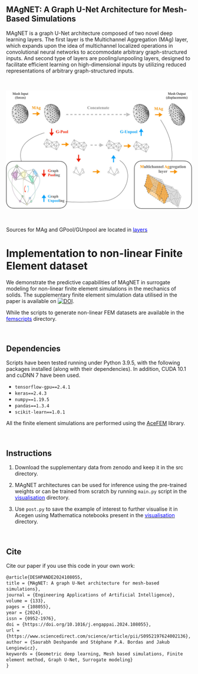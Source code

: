 ## MAgNET: A Graph U-Net Architecture for Mesh-Based Simulations  

MAgNET is a graph U-Net architecture composed of two novel deep learning layers. The first layer is the Multichannel Aggregation (MAg) layer, which expands upon the idea of multichannel localized operations in convolutional neural networks to accommodate arbitrary graph-structured inputs. And second type of layers are pooling/unpooling layers, designed to facilitate efficient learning on high-dimensional inputs by utilizing reduced representations of arbitrary graph-structured inputs.

<br />

![schematic](graph_unet.jpg)

<br />

Sources for MAg and GPool/GUnpool are located in [<span style="color:blue">layers</span>](src/main/layers)


# Implementation to non-linear Finite Element dataset

We demonstrate the predictive capabilities of MAgNET in surrogate modeling for non-linear finite element simulations in the mechanics of solids. The supplementary finite element simulation data utilised in the paper is available on [![DOI](https://zenodo.org/badge/DOI/10.5281/zenodo.7784804.svg)](https://doi.org/10.5281/zenodo.7784804).

While the scripts to generate non-linear FEM datasets are available in the [<span style="color:blue">femscripts</span>](src/femscripts) directory.


<br />

## Dependencies

Scripts have been tested running under Python 3.9.5, with the following packages installed (along with their dependencies). In addition, CUDA 10.1 and cuDNN 7 have been used.


- `tensorflow-gpu==2.4.1`
- `keras==2.4.3`
- `numpy==1.19.5`
- `pandas==1.3.4`
- `scikit-learn==1.0.1`

All the finite element simulations are performed using the [AceFEM](http://symech.fgg.uni-lj.si/Download.htm) library.

<br />

## Instructions

1. Download the supplementary data from zenodo and keep it in the src directory.

2. MAgNET architectures can be used for inference using the pre-trained weights or can be trained from scratch by running `main.py` script in the [<span style="color:blue">visualisation</span>](src/main) directory.

3. Use `post.py` to save the example of interest to further visualise it in Acegen using Mathematica notebooks present in the [<span style="color:blue">visualisation</span>](src/postprocess/visualisation) directory.

<br />

## Cite

Cite our paper if you use this code in your own work:

```
@article{DESHPANDE2024108055,
title = {MAgNET: A graph U-Net architecture for mesh-based simulations},
journal = {Engineering Applications of Artificial Intelligence},
volume = {133},
pages = {108055},
year = {2024},
issn = {0952-1976},
doi = {https://doi.org/10.1016/j.engappai.2024.108055},
url = {https://www.sciencedirect.com/science/article/pii/S0952197624002136},
author = {Saurabh Deshpande and Stéphane P.A. Bordas and Jakub Lengiewicz},
keywords = {Geometric deep learning, Mesh based simulations, Finite element method, Graph U-Net, Surrogate modeling}
}
```

<br />
